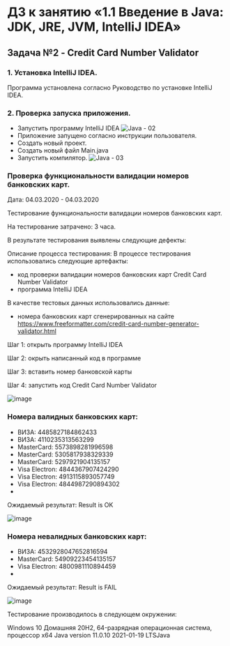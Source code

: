 # ДЗ к занятию «1.1 Введение в Java: JDK, JRE, JVM, IntelliJ IDEA»
## Задача №2 - Credit Card Number Validator

### 1. Установка IntelliJ IDEA.
Программа установлена согласно Руководство по установке IntelliJ IDEA.

### 2. Проверка запуска приложения.
- Запустить программу IntelliJ IDEA
![Java - 02](https://user-images.githubusercontent.com/77262709/109905946-53cc7880-7ceb-11eb-90e1-ebca1a982008.png)
- Приложение запущено согласно инструкции пользователя.
- Создать новый проект.
- Создать новый файл Main.java
- Запустить компилятор.
![Java - 03](https://user-images.githubusercontent.com/77262709/109906546-6d21f480-7cec-11eb-93ce-3fc5b0be3d24.png)

### Проверка функциональности валидации номеров банковских карт.

Дата: 04.03.2020 - 04.03.2020

Тестирование функциональности валидации номеров банковских карт.

На тестирование затрачено: 3 часа.

В результате тестирования выявлены следующие дефекты:


Описание процесса тестирования:
В процессе тестирования использовались следующие артефакты:

- код проверки валидации номеров банковских карт Credit Card Number Validator
- программа IntelliJ IDEA

В качестве тестовых данных использовались данные:
- номера банковских карт сгенерированных на сайте https://www.freeformatter.com/credit-card-number-generator-validator.html

 Шаг 1: открыть программу IntelliJ IDEA
 
 Шаг 2: окрыть написанный код в программе
 
 Шаг 3: вставить номер банковской карты
 
 Шаг 4: запустить код Credit Card Number Validator
 
 ![image](https://user-images.githubusercontent.com/77262709/109939897-387a6100-7d1d-11eb-9280-62196e413e3f.png)

 ### Номера валидных банковских карт: 
 - ВИЗА: 4485827184862433
 - ВИЗА: 4110235313563299
 - MasterCard: 5573898281996598
 - MasterCard: 5305817938329339
 - MasterCard: 5297921904135157
 - Visa Electron: 4844367907424290
 - Visa Electron: 4913115893057749
 - Visa Electron: 4844987290894302
 - 
 Ожидаемый результат: Result is OK
 
 ![image](https://user-images.githubusercontent.com/77262709/109943548-0b2fb200-7d21-11eb-8dee-30ef97680d24.png)


 ### Номера невалидных банковских карт: 
 - ВИЗА: 4532928047652816594
 - MasterCard: 54909223454135157
 - Visa Electron: 4800981110894459
 - 
 Ожидаемый результат: Result is FAIL
 
 ![image](https://user-images.githubusercontent.com/77262709/109943389-dfacc780-7d20-11eb-970c-2fcc15ca4e66.png)

 Тестирование производилось в следующем окружении:

Windows 10 Домашняя 20H2, 64-разрядная операционная система, процессор x64
Java version 11.0.10 2021-01-19 LTSJava
